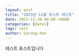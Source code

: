 ```yaml
---
layout: post
title: "2023년 11월 포스트 테스트"
date: 2023-11-30 00:00 +0000
categories: [dates]
tags: test
author: Sarang-Han
---
```


테스트 포스트입니다
